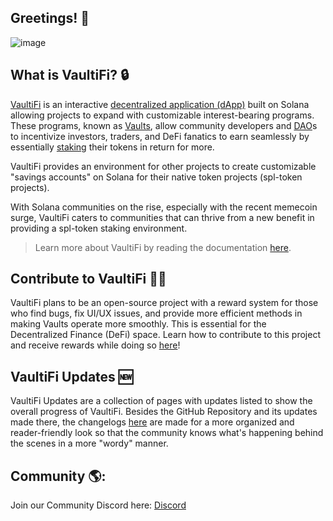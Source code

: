 ## Greetings! 👋

![image](https://github.com/VaultiFi/.github/assets/161502578/2c9111ee-8602-4e5b-a46d-16d88f350855)

## What is VaultiFi? 🔒
[VaultiFi](https://docs.vaultifi.org/) is an interactive [decentralized application (dApp)](https://docs.vaultifi.org/terminology#decentralized-application-dapp) built on Solana allowing projects to expand with customizable interest-bearing programs. These programs, known as [Vaults](https://docs.vaultifi.org/terminology#vaults), allow community developers and [DAO](https://docs.vaultifi.org/terminology#decentralized-autonomous-organization-dao)s to incentivize investors, traders, and DeFi fanatics to earn seamlessly by essentially [staking](https://docs.vaultifi.org/terminology#staking) their tokens in return for more.  

VaultiFi provides an environment for other projects to create customizable "savings accounts" on Solana for their native token projects (spl-token projects).

With Solana communities on the rise, especially with the recent memecoin surge, VaultiFi caters to communities that can thrive from a new benefit in providing a spl-token staking environment.
> Learn more about VaultiFi by reading the documentation [here](https://docs.vaultifi.org/).



## Contribute to VaultiFi 👨‍💻
VaultiFi plans to be an open-source project with a reward system for those who find bugs, fix UI/UX issues, and provide more efficient methods in making Vaults operate more smoothly. This is essential for the Decentralized Finance (DeFi) space. Learn how to contribute to this project and receive rewards while doing so [here](https://docs.vaultifi.org/contribute-to-vaultifi)!



## VaultiFi Updates 🆕
VaultiFi Updates are a collection of pages with updates listed to show the overall progress of VaultiFi. Besides the GitHub Repository and its updates made there, the changelogs [here](https://docs.vaultifi.org/vaultifi-updates) are made for a more organized and reader-friendly look so that the community knows what's happening behind the scenes in a more "wordy" manner.



## Community 🌎:

Join our Community Discord here: [Discord](https://discord.gg/3zSrq93V2u)
